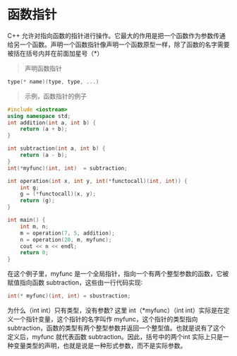 
&emsp;
# 函数指针


C++ 允许对指向函数的指针进行操作。它最大的作用是把一个函数作为参数传通给另一个函数。声明一个函数指针像声明一个函数原型一样，除了函数的名字需要被括在括号内并在前面加星号（*）

>声明函数指针
```c++
type(* name)(type, type, ...)
```

>示例，函数指针的例子
```c++
#include <iostream>
using namespace std;
int addition(int a, int b) {
    return (a + b);
}

int subtraction(int a, int b) {
    return (a - b);
}
int(*myfunc)(int, int)  = subtraction;

int operation(int x, int y, int(*functocall)(int, int)) {
    int g;
    g = (*functocall)(x, y);
    return (g);
}

int main() {
    int m, n;
    m = operation(7, 5, addition);
    n = operation(20, m, myfunc);
    cout << n << endl;
    return 0;
}
```

在这个例子里，myfunc 是一个全局指针，指向一个有两个整型参数的函数，它被赋值指向函数 subtraction，这些由一行代码实现∶
```c++
int(* myfunc)(int, int) = sbustraction;
```
为什么（int int）只有类型，没有参数? 这里 int（*myfunc）（int int）实际是在定义一个指针变量，这个指针的名字叫作 myfunc，这个指针的类型指向subtraction，函数的类型有两个整型参数并返回一个整型值。也就是说有了这个定义后，myfunc 就代表函数 subtraction。因此，括号中的两个int 实际上只是一种变量类型的声明，也就是说是一种形式参数，而不是实际参数。










